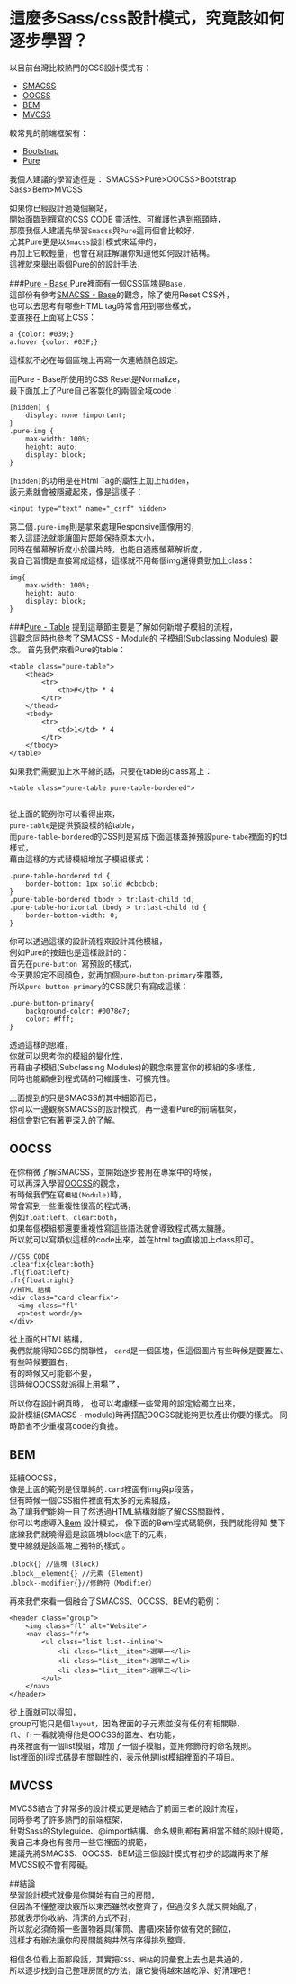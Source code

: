# 這麼多Sass/css設計模式，究竟該如何逐步學習？  

以目前台灣比較熱門的CSS設計模式有： 
* <a href="https://smacss.com/" target="_blank">SMACSS</a>
* <a href="http://oocss.org/" target="_blank">OOCSS</a>
* <a href="http://Bem.info/" target="_blank">BEM</a>
* <a href="http://mvcss.github.io/" target="_blank">MVCSS</a>

較常見的前端框架有：
* <a href="http://getbootstrap.com/" target="_blank">Bootstrap</a>
* <a href="http://purecss.io/" target="_blank">Pure</a>

我個人建議的學習途徑是：
SMACSS>Pure>OOCSS>Bootstrap Sass>Bem>MVCSS

如果你已經設計過幾個網站，  
開始面臨到撰寫的CSS CODE 靈活性、可維護性遇到瓶頸時，    
那麼我個人建議先學習`Smacss`與`Pure`這兩個會比較好，  
尤其Pure更是以`Smacss`設計模式來延伸的，  
再加上它較輕量，也會在寫註解讓你知道他如何設計結構。  
這裡就來舉出兩個Pure的的設計手法，

###<a href="http://purecss.io/base/" target="_blank">Pure - Base </a> 
Pure裡面有一個CSS區塊是`Base`，  
這部份有參考<a href="https://github.com/gonsakon/Learn-Sass-in-90-days/blob/master/docs/SMACSS/1.markdown#base" target="_blank">SMACSS - Base</a>的觀念，除了使用Reset CSS外，   
也可以去思考有哪些HTML tag時常會用到哪些樣式，  
並直接在上面寫上CSS：  
```
a {color: #039;}
a:hover {color: #03F;}
```
這樣就不必在每個區塊上再寫一次連結顏色設定。  

而Pure - Base所使用的CSS Reset是Normalize，  
最下面加上了Pure自己客製化的兩個全域code：  
```
[hidden] {
    display: none !important;
}
.pure-img {
    max-width: 100%;
    height: auto;
    display: block;
}
```  
`[hidden]`的功用是在Html Tag的屬性上加上`hidden`，  
該元素就會被隱藏起來，像是這樣子：  
```
<input type="text" name="_csrf" hidden>
```
第二個`.pure-img`則是拿來處理Responsive圖像用的，  
套入這語法就能讓圖片既能保持原本大小，  
同時在螢幕解析度小於圖片時，也能自適應螢幕解析度，  
我自己習慣是直接寫成這樣，這樣就不用每個img還得費勁加上class：  
```
img{
	max-width: 100%;
	height: auto;
	display: block;
}
```
###<a href="http://purecss.io/base/" target="_blank">Pure - Table</a> 
提到這章節主要是了解如何新增子模組的流程，  
這觀念同時也參考了SMACSS - Module的 <a href="#">子模組(Subclassing Modules)</a> 觀念。 
首先我們來看Pure的table：  
<img src="../..//images/sass/20141022-1.png" alt="">
```
<table class="pure-table">
    <thead>
        <tr>
            <th>#</th> * 4
        </tr>
    </thead>
    <tbody>
        <tr>
            <td>1</td> * 4
        </tr>		
    </tbody>
</table>
``` 
如果我們需要加上水平線的話，只要在table的class寫上：  
```
<table class="pure-table pure-table-bordered">
```  
<img src="../..//images/sass/20141022-2.png" alt="">  

從上面的範例你可以看得出來，  
`pure-table`是提供預設樣的給table，  
而`pure-table-bordered`的CSS則是寫成下面這樣蓋掉預設`pure-tabe`裡面的的td樣式，  
藉由這樣的方式替模組增加子模組樣式：  
```
.pure-table-bordered td {
    border-bottom: 1px solid #cbcbcb;
}
.pure-table-bordered tbody > tr:last-child td,
.pure-table-horizontal tbody > tr:last-child td {
    border-bottom-width: 0;
}
```
你可以透過這樣的設計流程來設計其他模組，  
例如Pure的按鈕也是這樣設計的：  
<img src="../..//images/sass/20141022-3.png" alt="">  
首先在`pure-button `寫預設的樣式，  
今天要設定不同顏色，就再加個`pure-button-primary`來覆蓋，  
所以`pure-button-primary`的CSS就只有寫成這樣：  
```
.pure-button-primary{
	background-color: #0078e7;
	color: #fff;
}
``` 
透過這樣的思維，  
你就可以思考你的模組的變化性，  
再藉由子模組(Subclassing Modules)的觀念來豐富你的模組的多樣性，  
同時也能顧慮到程式碼的可維護性、可擴充性。 

上面提到的只是SMACSS的其中細節而已，  
你可以一邊觀察SMACSS的設計模式，再一邊看Pure的前端框架，  
相信會對它有著更深入的了解。  

## OOCSS
在你稍微了解SMACSS，並開始逐步套用在專案中的時候，  
可以再深入學習<a href="https://github.com/gonsakon/Learn-Sass-in-90-days/blob/master/docs/CssDesignPattern/OOCSS.markdown" target="_blank">OOCSS</a>的觀念，  
有時候我們在寫`模組(Module)`時，  
常會寫到一些重複性很高的程式碼，  
例如`float:left`、`clear:both`，  
如果每個模組都還要重複性寫這些語法就會導致程式碼太臃腫。  
所以就可以寫類似這樣的code出來，並在html tag直接加上class即可。  
```
//CSS CODE
.clearfix{clear:both}
.fl{float:left}
.fr{float:right}
//HTML 結構  
<div class="card clearfix">
  <img class="fl"
  <p>test word</p>
</div>
``` 
從上面的HTML結構，  
我們就能得知CSS的關聯性， 
`card`是一個區塊，但這個圖片有些時候是要置左、有些時候要置右，  
有的時候又可能都不要，  
這時候OOCSS就派得上用場了，  

所以你在設計網頁時，
也可以考慮樣一些常用的設定給獨立出來，  
設計模組(SMACSS - module)時再搭配OOCSS就能夠更快產出你要的樣式。
同時節省不少重複寫code的負擔。  

## BEM 

延續OOCSS，  
像是上面的範例是很單純的`.card`裡面有img與p段落，  
但有時候一個CSS組件裡面有太多的元素組成，  
為了讓我們能夠一目了然透過HTML結構就能了解CSS關聯性，  
你可以考慮導入<a href="https://github.com/gonsakon/Learn-Sass-in-90-days/blob/master/docs/CssDesignPattern/BEM.markdown" target="_blank">Bem</a>	設計模式， 
像下面的Bem程式碼範例，我們就能得知
雙下底線我們就曉得這是該區塊block底下的元素，  
雙中線就是該區塊上獨特的樣式 。
```
.block{} //區塊 (Block)
.block__element{} //元素 (Element)
.block--modifier{}//修飾符（Modifier）
```
再來我們來看一個融合了SMACSS、OOCSS、BEM的範例：  
```
<header class="group">
    <img class="fl" alt="Website">
    <nav class="fr">
        <ul class="list list--inline">
            <li class="list__item">選單一</li>
            <li class="list__item">選單二</li>
            <li class="list__item">選單三</li>
        </ul>
    </nav>
</header>
```  
從上面就可以得知，  
group可能只是個`layout`，因為裡面的子元素並沒有任何有相關聯，  
`fl`、`fr`一看就曉得他是OOCSS的置左、右功能，  
再來裡面有一個list模組，增加了一個子模組，並用修飾符的命名規則。  
list裡面的li程式碼是有關聯性的，表示他是list模組裡面的子項目。  

## MVCSS  
MVCSS結合了非常多的設計模式更是結合了前面三者的設計流程，  
同時參考了許多熱門的前端框架，  
針對Sass的Styleguide、@import結構、命名規則都有著相當不錯的設計規範，  
我自己本身也有套用一些它裡面的規範，  
建議先將SMACSS、OOCSS、BEM這三個設計模式有初步的認識再來了解MVCSS較不會有障礙。  
  
##結論  
學習設計模式就像是你開始有自己的房間，  
但因為不懂整理訣竅所以東西雖然收整齊了，但過沒多久就又開始亂了，  
那就表示你收納、清潔的方式不對，  
所以就必須倚賴一些置物器具(筆筒、書櫃)來替你做有效的歸位，  
這樣才有辦法讓你的房間能夠井然有序得排列整齊。  

相信各位看上面那段話，其實把`CSS`、`網站`的詞彙套上去也是共通的，  
所以逐步找到自己整理房間的方法，讓它變得越來越乾淨、好清理吧！
